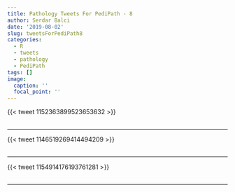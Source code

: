 ```yaml
---
title: Pathology Tweets For PediPath - 8
author: Serdar Balci
date: '2019-08-02'
slug: tweetsForPediPath8
categories:
  - R
  - tweets
  - pathology
  - PediPath
tags: []
image:
  caption: ''
  focal_point: ''
---
```



{{< tweet 1152363899523653632 >}}
<br>
<br>
<hr>
{{< tweet 1146519269414494209 >}}
<br>
<br>
<hr>
{{< tweet 1154914176193761281 >}}
<br>
<br>
<hr>
